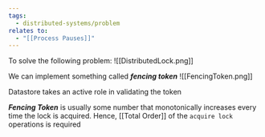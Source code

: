 ```yaml
---
tags:
  - distributed-systems/problem
relates to:
  - "[[Process Pauses]]"
---
```

To solve the following problem:
![[DistributedLock.png]]

We can implement something called ***fencing token***
![[FencingToken.png]] 

Datastore takes an active role in validating the token

***Fencing Token*** is usually some number that monotonically increases every time the lock is acquired. Hence, [[Total Order]] of the `acquire lock` operations is required